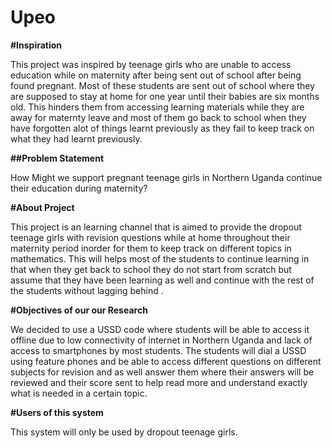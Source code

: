 # Upeo
****#Inspiration****

This project was inspired by teenage girls who are unable to access education while on maternity after being sent out of school after being found pregnant. Most of these students  are sent out of school where they are supposed to stay at home for one year until their babies are six months old. This hinders them from accessing learning materials while they are away for maternty leave and most of them go back to school when they have forgotten alot of things learnt previously as they fail to keep track on what they had learnt previously.

**##Problem Statement**

How Might we support pregnant teenage girls in Northern Uganda continue their education during maternity?

****#About Project****

This project is an learning channel that is aimed to provide the dropout teenage girls with revision questions while at home throughout their maternity period inorder for them to keep track on different topics in mathematics. This will helps most of the students to continue learning in that when they get back to school they do not start from scratch but assume that they have been learning as well and continue with the rest of the students without lagging behind .

**#Objectives of our our Research**


We decided to use a USSD code where students will be able to access it offline due to low connectivity of internet in Northern Uganda and lack of access to smartphones by most students. The students  will dial a USSD using feature phones and be able to access different questions on different subjects for revision and as well answer them where their answers will be reviewed and their score sent to help read more and understand exactly what is needed in a certain topic.

**#Users of this system**

This system will only be used by dropout teenage girls.
